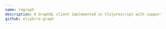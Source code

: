 ```yaml
---
name: regraph
description: A GraphQL client implemented in Clojurescript with support for websockets.
github: oliyh/re-graph
---
```

